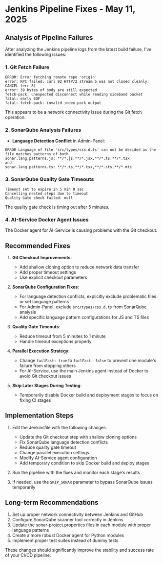 # Jenkins Pipeline Fixes - May 11, 2025

## Analysis of Pipeline Failures

After analyzing the Jenkins pipeline logs from the latest build failure, I've identified the following issues:

### 1. Git Fetch Failure
```
ERROR: Error fetching remote repo 'origin'
error: RPC failed; curl 92 HTTP/2 stream 5 was not closed cleanly: CANCEL (err 8)
error: 39 bytes of body are still expected
fetch-pack: unexpected disconnect while reading sideband packet
fatal: early EOF
fatal: fetch-pack: invalid index-pack output
```
This appears to be a network connectivity issue during the Git fetch operation.

### 2. SonarQube Analysis Failures
- **Language Detection Conflict** in Admin-Panel:
```
ERROR Language of file 'src/types/css.d.ts' can not be decided as the file matches patterns of both 
sonar.lang.patterns.js: **/*.js,**/*.jsx,**/*.ts,**/*.tsx 
and 
sonar.lang.patterns.ts: **/*.ts,**/*.tsx,**/*.cts,**/*.mts
```

### 3. SonarQube Quality Gate Timeouts
```
Timeout set to expire in 5 min 0 sec
Cancelling nested steps due to timeout
Quality Gate check failed: null
```
The quality gate check is timing out after 5 minutes.

### 4. AI-Service Docker Agent Issues
The Docker agent for AI-Service is causing problems with the Git checkout.

## Recommended Fixes

1. **Git Checkout Improvements**:
   - Add shallow cloning option to reduce network data transfer
   - Add proper timeout settings
   - Use explicit checkout parameters

2. **SonarQube Configuration Fixes**:
   - For language detection conflicts, explicitly exclude problematic files or set language patterns
   - For Admin-Panel, exclude `src/types/css.d.ts` from SonarQube analysis
   - Add specific language pattern configurations for JS and TS files

3. **Quality Gate Timeouts**:
   - Reduce timeout from 5 minutes to 1 minute
   - Handle timeout exceptions properly

4. **Parallel Execution Strategy**:
   - Change `failFast: true` to `failFast: false` to prevent one module's failure from stopping others
   - For AI-Service, use the main Jenkins agent instead of Docker to avoid Git checkout issues

5. **Skip Later Stages During Testing**:
   - Temporarily disable Docker build and deployment stages to focus on fixing CI stages

## Implementation Steps

1. Edit the Jenkinsfile with the following changes:
   - Update the Git checkout step with shallow cloning options
   - Fix SonarQube language detection conflicts
   - Reduce quality gate timeout
   - Change parallel execution settings
   - Modify AI-Service agent configuration
   - Add temporary condition to skip Docker build and deploy stages

2. Run the pipeline with the fixes and monitor each stage's results

3. If needed, use the `SKIP_SONAR` parameter to bypass SonarQube issues temporarily

## Long-term Recommendations

1. Set up proper network connectivity between Jenkins and GitHub
2. Configure SonarQube scanner tool correctly in Jenkins
3. Update the sonar-project.properties files in each module with proper language patterns
4. Create a more robust Docker agent for Python modules
5. Implement proper test suites instead of dummy tests

These changes should significantly improve the stability and success rate of your CI/CD pipeline.
